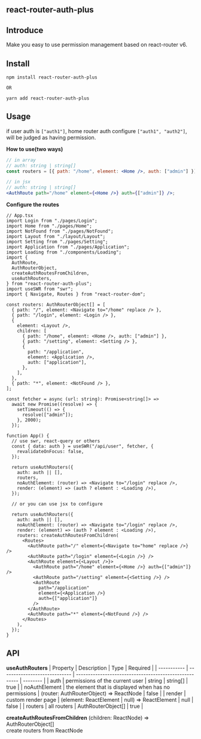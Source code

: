 ## react-router-auth-plus

## Introduce

Make you easy to use permission management based on react-router v6.

## Install

```shell
npm install react-router-auth-plus

OR

yarn add react-router-auth-plus
```

## Usage

if user auth is `["auth1"]`, home router auth configure `["auth1", "auth2"]`, will be judged as having permission.

**How to use(two ways)**

```jsx
// in array
// auth: string | string[]
const routers = [{ path: "/home", element: <Home />, auth: ["admin"] }];

// in jsx
// auth: string | string[]
<AuthRoute path="/home" element={<Home />} auth={["admin"]} />;
```

**Configure the routes**

```tsx
// App.tsx
import Login from "./pages/Login";
import Home from "./pages/Home";
import NotFound from "./pages/NotFound";
import Layout from "./layout/Layout";
import Setting from "./pages/Setting";
import Application from "./pages/Application";
import Loading from "./components/Loading";
import {
  AuthRoute,
  AuthRouterObject,
  createAuthRoutesFromChildren,
  useAuthRouters,
} from "react-router-auth-plus";
import useSWR from "swr";
import { Navigate, Routes } from "react-router-dom";

const routers: AuthRouterObject[] = [
  { path: "/", element: <Navigate to="/home" replace /> },
  { path: "/login", element: <Login /> },
  {
    element: <Layout />,
    children: [
      { path: "/home", element: <Home />, auth: ["admin"] },
      { path: "/setting", element: <Setting /> },
      {
        path: "/application",
        element: <Application />,
        auth: ["application"],
      },
    ],
  },
  { path: "*", element: <NotFound /> },
];

const fetcher = async (url: string): Promise<string[]> =>
  await new Promise((resolve) => {
    setTimeout(() => {
      resolve(["admin"]);
    }, 2000);
  });

function App() {
  // use swr, react-query or others
  const { data: auth } = useSWR("/api/user", fetcher, {
    revalidateOnFocus: false,
  });

  return useAuthRouters({
    auth: auth || [],
    routers,
    noAuthElement: (router) => <Navigate to="/login" replace />,
    render: (element) => (auth ? element : <Loading />),
  });

  // or you can use jsx to configure

  return useAuthRouters({
    auth: auth || [],
    noAuthElement: (router) => <Navigate to="/login" replace />,
    render: (element) => (auth ? element : <Loading />),
    routers: createAuthRoutesFromChildren(
      <Routes>
        <AuthRoute path="/" element={<Navigate to="home" replace />} />
        <AuthRoute path="/login" element={<Login />} />
        <AuthRoute element={<Layout />}>
          <AuthRoute path="/home" element={<Home />} auth={["admin"]} />
          <AuthRoute path="/setting" element={<Setting />} />
          <AuthRoute
            path="/application"
            element={<Application />}
            auth={["application"]}
          />
        </AuthRoute>
        <AuthRoute path="*" element={<NotFound />} />
      </Routes>
    ),
  });
}
```

## API

**useAuthRouters**
| Property | Description | Type | Required |
| ----------- | ----------------------------- | ------------------------------------------------------ | -------- |
| auth | permissions of the current user | string \| string[] | true |
| noAuthElement | the element that is displayed when has no permissions | (router: AuthRouterObject) => ReactNode | false |
| render | custom render page | (element: ReactElement \| null) => ReactElement \| null | false |
| routers | all routers | AuthRouterObject[] | true |

**createAuthRoutesFromChildren** (children: ReactNode) => AuthRouterObject[]
<br />
create routers from ReactNode
